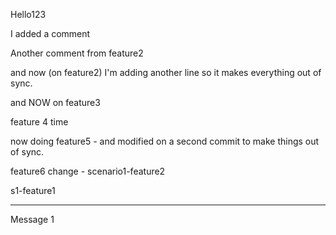 Hello123

I added a comment

Another comment from feature2

and now (on feature2) I'm adding another line so it makes everything out of sync.

and NOW on feature3

feature 4 time

now doing feature5 - and modified on a second commit to make things out of sync.

feature6 change - scenario1-feature2

s1-feature1

------------------------------------------

Message 1
